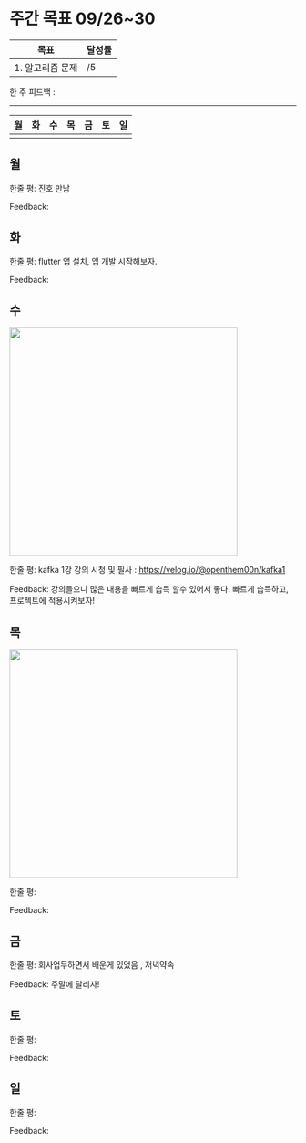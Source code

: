 # 주간 목표 09/26~30

| 목표 | 달성률 | 
|---|---|
| 1. 알고리즘 문제  | /5 |

한 주 피드백 : 

---
| 월| 화 |수 |목 |금 | 토| 일
|---|---|---|---|---|---|---|
|  | |


## 월


한줄 평: 진호 만남

Feedback: 

## 화

한줄 평: flutter 앱 설치, 앱 개발 시작해보자.

Feedback: 
 
## 수

<img src="day/10.png" width="400">

한줄 평: kafka 1강 강의 시청 및 필사 : https://velog.io/@openthem00n/kafka1

Feedback: 강의들으니 많은 내용을 빠르게 습득 할수 있어서 좋다. 빠르게 습득하고, 프로젝트에 적용시켜보자!

## 목

<img src="day/4.png" width="400">

한줄 평: 

Feedback: 

## 금

한줄 평:  회사업무하면서 배운게 있었음 , 저녁약속

Feedback: 주말에 달리자!

## 토

한줄 평:

Feedback: 

## 일


한줄 평: 

Feedback: 